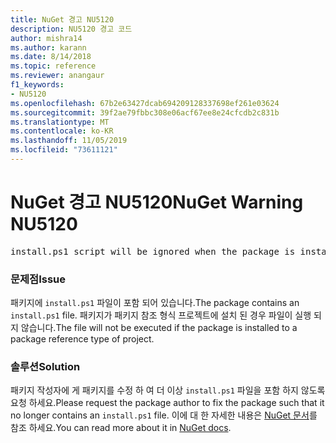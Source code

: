 ```yaml
---
title: NuGet 경고 NU5120
description: NU5120 경고 코드
author: mishra14
ms.author: karann
ms.date: 8/14/2018
ms.topic: reference
ms.reviewer: anangaur
f1_keywords:
- NU5120
ms.openlocfilehash: 67b2e63427dcab694209128337698ef261e03624
ms.sourcegitcommit: 39f2ae79fbbc308e06acf67ee8e24cfcdb2c831b
ms.translationtype: MT
ms.contentlocale: ko-KR
ms.lasthandoff: 11/05/2019
ms.locfileid: "73611121"
---
```

# <a name="nuget-warning-nu5120"></a><span data-ttu-id="64948-103">NuGet 경고 NU5120</span><span class="sxs-lookup"><span data-stu-id="64948-103">NuGet Warning NU5120</span></span>
<pre>install.ps1 script will be ignored when the package is installed after the migration.</pre>

### <a name="issue"></a><span data-ttu-id="64948-104">문제점</span><span class="sxs-lookup"><span data-stu-id="64948-104">Issue</span></span>

<span data-ttu-id="64948-105">패키지에 `install.ps1` 파일이 포함 되어 있습니다.</span><span class="sxs-lookup"><span data-stu-id="64948-105">The package contains an `install.ps1` file.</span></span> <span data-ttu-id="64948-106">패키지가 패키지 참조 형식 프로젝트에 설치 된 경우 파일이 실행 되지 않습니다.</span><span class="sxs-lookup"><span data-stu-id="64948-106">The file will not be executed if the package is installed to a package reference type of project.</span></span>


### <a name="solution"></a><span data-ttu-id="64948-107">솔루션</span><span class="sxs-lookup"><span data-stu-id="64948-107">Solution</span></span>

<span data-ttu-id="64948-108">패키지 작성자에 게 패키지를 수정 하 여 더 이상 `install.ps1` 파일을 포함 하지 않도록 요청 하세요.</span><span class="sxs-lookup"><span data-stu-id="64948-108">Please request the package author to fix the package such that it no longer contains an `install.ps1` file.</span></span> <span data-ttu-id="64948-109">이에 대 한 자세한 내용은 [NuGet 문서](https://docs.microsoft.com/nuget/consume-packages/migrate-packages-config-to-package-reference)를 참조 하세요.</span><span class="sxs-lookup"><span data-stu-id="64948-109">You can read more about it in [NuGet docs](https://docs.microsoft.com/nuget/consume-packages/migrate-packages-config-to-package-reference).</span></span>

